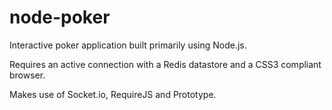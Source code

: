 node-poker
==========

Interactive poker application built primarily using Node.js.

Requires an active connection with a Redis datastore and a CSS3 compliant browser.

Makes use of Socket.io, RequireJS and Prototype.
